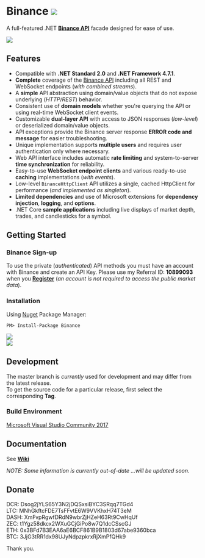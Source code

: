 # Binance ![](https://github.com/sonvister/Binance/blob/master/images/logo.png?raw=true)
A full-featured .NET **[Binance API](https://www.binance.com/restapipub.html)** facade designed for ease of use.

[![](https://img.shields.io/github/last-commit/sonvister/Binance.svg)](https://github.com/sonvister/Binance)

## Features
* Compatible with **.NET Standard 2.0** and **.NET Framework 4.7.1**.
* **Complete** coverage of the [Binance API](https://www.binance.com/restapipub.html) including all REST and WebSocket endpoints (*with combined streams*).
* A **simple** API abstraction using domain/value objects that do not expose underlying (*HTTP/REST*) behavior.
* Consistent use of **domain models** whether you're querying the API or using real-time WebSocket client events.
* Customizable **dual-layer API** with access to JSON responses (*low-level*) or deserialized domain/value objects.
* API exceptions provide the Binance server response **ERROR code and message** for easier troubleshooting.
* Unique implementation supports **multiple users** and requires user authentication only where necessary.
* Web API interface includes automatic **rate limiting** and system-to-server **time synchronization** for reliability.
* Easy-to-use **WebSocket endpoint clients** and various ready-to-use **caching** implementations (*with events*).
* Low-level `BinanceHttpClient` API utilizes a single, cached HttpClient for performance (*and implemented as singleton*).
* **Limited dependencies** and use of Microsoft extensions for **dependency injection**, **logging**, and **options**.
* .NET Core **sample applications** including live displays of market depth, trades, and candlesticks for a symbol.

## Getting Started
### Binance Sign-up
To use the private (*authenticated*) API methods you must have an account with Binance and create an API Key. Please use my Referral ID: **10899093** when you [**Register**](https://www.binance.com/register.html?ref=10899093) (*an account is not required to access the public market data*).

### Installation
Using [Nuget](https://www.nuget.org/packages/Binance/) Package Manager:
```
PM> Install-Package Binance
```
[![](https://img.shields.io/nuget/v/Binance.svg)](https://www.nuget.org/packages/Binance)\
[![](https://img.shields.io/nuget/dt/Binance.svg)](https://www.nuget.org/packages/Binance)

## Development
The master branch is *currently* used for development and may differ from the latest release.\
To get the source code for a particular release, first select the corresponding **Tag**.

### Build Environment
[Microsoft Visual Studio Community 2017](https://www.visualstudio.com/vs/community/)

## Documentation
See [**Wiki**](https://github.com/sonvister/Binance/wiki)

*NOTE: Some information is currently out-of-date ...will be updated soon.*

## Donate
DCR: Dsog2jYLS65Y3N2jDQSxsiBYC3SRqq7TGd4\
LTC: MNhGkftcFDE7TsFFvtE6W9VVKhxH74T3eM\
DASH: XmFvpRgwfDRdN9wbrZjHZeH63Rt9CwHqUf\
ZEC: t1Ygz58dkcx2WXuGCjGiPo8w7Q1dcCSscGJ\
ETH: 0x3BFd7B3EAA6aE6BCF861B9B1803d67abe9360bca\
BTC: 3JjG3tRR1dx98UJyNdpzpkrxRjXmPfQHk9

Thank you.
